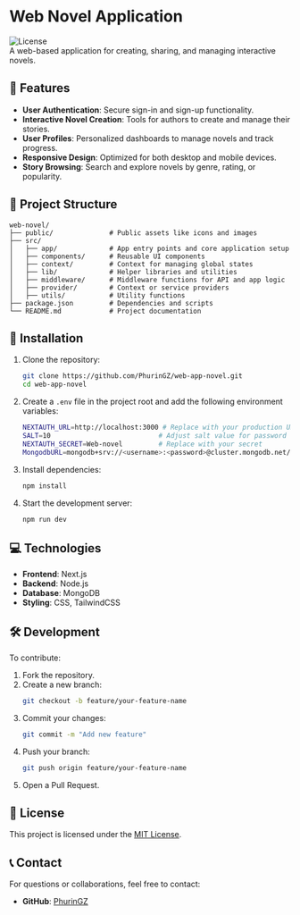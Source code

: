 # Web Novel Application  

![License](https://img.shields.io/badge/license-MIT-blue.svg)  
A web-based application for creating, sharing, and managing interactive novels.  

## 🌟 Features  

- **User Authentication**: Secure sign-in and sign-up functionality.  
- **Interactive Novel Creation**: Tools for authors to create and manage their stories.  
- **User Profiles**: Personalized dashboards to manage novels and track progress.  
- **Responsive Design**: Optimized for both desktop and mobile devices.  
- **Story Browsing**: Search and explore novels by genre, rating, or popularity.  

## 📂 Project Structure  

```plaintext  
web-novel/  
├── public/              # Public assets like icons and images  
├── src/  
│   ├── app/             # App entry points and core application setup  
│   ├── components/      # Reusable UI components  
│   ├── context/         # Context for managing global states  
│   ├── lib/             # Helper libraries and utilities  
│   ├── middleware/      # Middleware functions for API and app logic  
│   ├── provider/        # Context or service providers  
│   ├── utils/           # Utility functions  
├── package.json         # Dependencies and scripts  
└── README.md            # Project documentation  
```  

## 🚀 Installation  

1. Clone the repository:  
   ```bash  
   git clone https://github.com/PhurinGZ/web-app-novel.git  
   cd web-app-novel  
   ```  

2. Create a `.env` file in the project root and add the following environment variables:  
   ```bash  
   NEXTAUTH_URL=http://localhost:3000 # Replace with your production URL if deploying  
   SALT=10                           # Adjust salt value for password hashing if needed  
   NEXTAUTH_SECRET=Web-novel         # Replace with your secret  
   MongodbURL=mongodb+srv://<username>:<password>@cluster.mongodb.net/<dbname>  
   ```  

3. Install dependencies:  
   ```bash  
   npm install  
   ```  

4. Start the development server:  
   ```bash  
   npm run dev  
   ```  

## 💻 Technologies  

- **Frontend**: Next.js  
- **Backend**: Node.js  
- **Database**: MongoDB  
- **Styling**: CSS, TailwindCSS  

## 🛠️ Development  

To contribute:  

1. Fork the repository.  
2. Create a new branch:  
   ```bash  
   git checkout -b feature/your-feature-name  
   ```  
3. Commit your changes:  
   ```bash  
   git commit -m "Add new feature"  
   ```  
4. Push your branch:  
   ```bash  
   git push origin feature/your-feature-name  
   ```  
5. Open a Pull Request.  

## 📜 License  

This project is licensed under the [MIT License](LICENSE).  

## 📞 Contact  

For questions or collaborations, feel free to contact:  
- **GitHub**: [PhurinGZ](https://github.com/PhurinGZ)  
